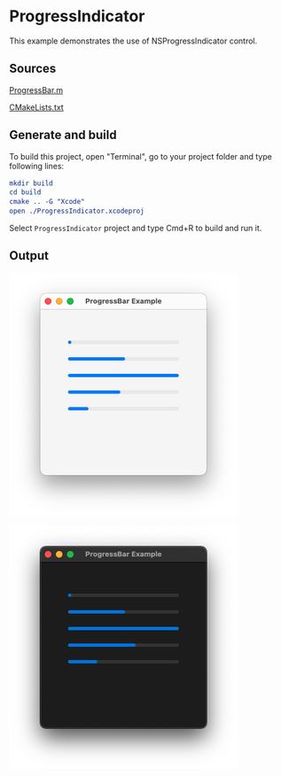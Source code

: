 # ProgressIndicator

This example demonstrates the use of NSProgressIndicator control.

## Sources

[ProgressBar.m](ProgressIndicator.m)

[CMakeLists.txt](CMakeLists.txt)

## Generate and build

To build this project, open "Terminal", go to your project folder and type following lines:

``` cmake
mkdir build
cd build
cmake .. -G "Xcode"
open ./ProgressIndicator.xcodeproj
```

Select `ProgressIndicator` project and type Cmd+R to build and run it.

## Output

![Screenshot](../../../docs/Pictures/ProgressIndicator.png)

![Screenshot](../../../docs/Pictures/ProgressIndicatorDark.png)
